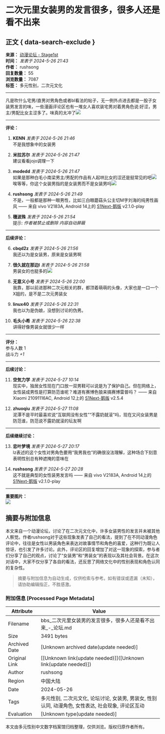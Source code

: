 # 二次元里女装男的发言很多，很多人还是看不出来

## 正文 { data-search-exclude }


**来源：** [动漫论坛 - Stage1st](https://bbs.saraba1st.com/2b/forum.php?mod=viewthread&tid=2184975)  
**时间：** _发表于 2024-5-26 21:43_  
**作者：** rushsong  
**回复数量：** 55  
**浏览数量：** 7087  
**标签：** 多元性别，二次元文化

---

凡是吹什么宅男/直男对男角色或者bl看法的帖子，无一例外点进去都是一股子女装男发言的味，一些漫画评论区也有一堆女人喜欢装宅男对着男角色说:好涩，男主/男配比女主涩多了。味真的太冲了![](https://static.saraba1st.com/image/smiley/face2017/015.png)

---

**评论：**

1. **KENN** _发表于 2024-5-26 21:46_  
   不是我想象中的女装男

2. **米拉苏尔** _发表于 2024-5-26 21:47_  
   建议看看jojo调理一下

3. **modedd** _发表于 2024-5-26 21:47_  
   如果是那种白毛小南梁男主/男配的作品有人起哄比女的涩还是挺常见的吧![](https://static.saraba1st.com/image/smiley/face2017/092.png) 唉等等，你这个女装男指的是女装男而不是女装男吗![](https://static.saraba1st.com/image/smiley/face2017/148.png)

4. **rushsong** _发表于 2024-5-26 21:49_  
   不是，一般都是那种一眼男性，比如三白眼蘑菇头公主切M字刘海的纯男性画风 —— 来自 vivo V2183A, Android 14上的 [S1Next-鹅版](https://github.com/ykrank/S1-Next/releases) v2.1.0-play

5. **穗波殊** _发表于 2024-5-26 21:54_  
   提示: _作者被禁止或删除 内容自动屏蔽_

---

**后续评论：**

6. **cbqd2z** _发表于 2024-5-26 21:56_  
   我还以为是女装男，原来是女装男啊

7. **很久就在那边l** _发表于 2024-5-26 21:58_  
   男装女的也挺多的![](https://static.saraba1st.com/image/smiley/face2017/003.png)

8. **无意义小号** _发表于 2024-5-26 22:00_  
   我靠，那以前进那种二次元相关的群，都顶着萌萌的头像，大家也是一口一个X姐的，是不是二次元男装女

9. **linux40** _发表于 2024-5-26 22:31_  
   我也以为是伪娘，没想到讨论的伪男。

10. **毛头小希** _发表于 2024-5-26 22:38_  
    讲得好像男装女就很少一样

---

**评分：**  
参与人数 1  
战斗力 _+1_

---

**后续讨论：**

11. **空気力学** _发表于 2024-5-27 10:14_  
    现实中，独居女性现在门口放一双男鞋可以说是为了保护自己。但在网络上，女性装成男性是打算防范谁呢？难道有赛博色狼来搞赛博雷普吗？ —— 来自 Xiaomi 21091116AC, Android 12上的 [S1Next-鹅版](https://github.com/ykrank/S1-Next/releases) v2.5.4

12. **zhuoqiu** _发表于 2024-5-27 11:08_  
    泥潭不是平时最喜欢说“互联网没有女性”“不露奶就滚”吗，现在又问女装男是防范谁，防范说不露奶就滚的坛友啊

---

**后续继续讨论：**

13. **恋叶梦境** _发表于 2024-5-27 20:17_  
    lz表述的这个女性对男角色要用“我男我也”的确很没法理解，这种场合下刻意表明性别总有种遮掩的意味在

14. **rushsong** _发表于 2024-5-27 20:28_  
    这不就是典型的女性装男发言吗 —— 来自 vivo V2183A, Android 14上的 [S1Next-鹅版](https://github.com/ykrank/S1-Next/releases) v2.1.0-play

---  

**重要图片：**  
![](https://static.saraba1st.com/image/s1/logo.png)
<!-- tcd_original_link https://bbs.saraba1st.com/2b/thread-2184975-1-1.html -->


## 摘要与附加信息

<!-- tcd_abstract -->
本文来自一个动漫论坛，讨论了在二次元文化中，许多女装男性的发言并未被其他人察觉。作者rushsong对于这些现象发表了自己的看法，提到了在不同动漫角色评论中，往往是女性以男装角色来表达对故事情节和角色的喜爱，这种行为既让人惊讶，也引发了许多讨论。此外，评论区的回复增加了对这一现象的探索，参与者们分享了自己的观点，讨论了“女装男”和“男装女”的表现以及其社会背景。在这次对话中，大家不仅分享了各自的看法，还反思了网络文化中的性别表现和角色认同的复杂性。
<!-- tcd_abstract_end -->

> 摘要与附加信息为自动生成，仅供检索与参考。如有错误或遗漏（未知），请协助编辑指正，不胜感激。

### 附加信息 [Processed Page Metadata]

| Attribute       | Value                                  |
|-----------------|----------------------------------------|
| Filename        | bbs_二次元里女装男的发言很多，很多人还是看不出来_-_论坛.md                             |
| Size            | 3491 bytes                           |
| Archived Date   | [Unknown archived date(update needed)]                             |
| Original Link   | [[Unknown link(update needed)]]([Unknown link(update needed)])                       |
| Author          | rushsong                               |
| Region          | 中国大陆                               |
| Date            | 2024-05-26                                 |
| Tags            | 多元性别, 二次元文化, 论坛讨论, 女装男, 男装女, 性别认同, 动漫角色, 女性表达, 社会现象, 评论区互动                                 |
| Evaluation            | [Unknown type(update needed)]                                 |
<!-- tcd_table_end -->

本文由多元性别中文数字档案馆归档整理，仅供浏览。版权归原作者所有。

